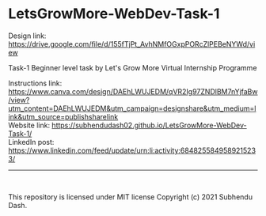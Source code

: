 # LetsGrowMore-WebDev-Task-1

Design link: https://drive.google.com/file/d/155fTjPt_AvhNMfOGxpPORcZlPEBeNYWd/view

Task-1 Beginner level task by Let's Grow More Virtual Internship Programme
<br>

Instructions link: https://www.canva.com/design/DAEhLWUJEDM/qVR2Ig97ZNDlBM7nYjfaBw/view?utm_content=DAEhLWUJEDM&utm_campaign=designshare&utm_medium=link&utm_source=publishsharelink
<br>
Website link: https://subhendudash02.github.io/LetsGrowMore-WebDev-Task-1/
<br>
LinkedIn post: https://www.linkedin.com/feed/update/urn:li:activity:6848255849589215233/
<hr><br>

This repository is licensed under MIT license
Copyright (c) 2021 Subhendu Dash.
